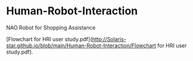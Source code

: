 # Human-Robot-Interaction
NAO Robot for Shopping Assistance

[Flowchart for HRI user study.pdf](http://Solaris-star.github.io/blob/main/Human-Robot-Interaction/Flowchart for HRI user study.pdf).
